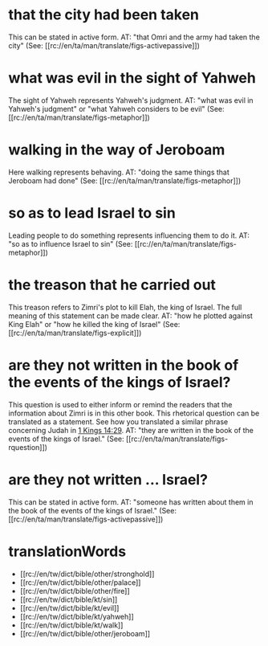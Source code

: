 # that the city had been taken

This can be stated in active form. AT: "that Omri and the army had taken the city" (See: [[rc://en/ta/man/translate/figs-activepassive]])

# what was evil in the sight of Yahweh

The sight of Yahweh represents Yahweh's judgment. AT: "what was evil in Yahweh's judgment" or "what Yahweh considers to be evil" (See: [[rc://en/ta/man/translate/figs-metaphor]])

# walking in the way of Jeroboam

Here walking represents behaving. AT: "doing the same things that Jeroboam had done" (See: [[rc://en/ta/man/translate/figs-metaphor]])

# so as to lead Israel to sin

Leading people to do something represents influencing them to do it. AT: "so as to influence Israel to sin" (See: [[rc://en/ta/man/translate/figs-metaphor]])

# the treason that he carried out

This treason refers to Zimri's plot to kill Elah, the king of Israel. The full meaning of this statement can be made clear. AT: "how he plotted against King Elah" or "how he killed the king of Israel" (See: [[rc://en/ta/man/translate/figs-explicit]])

# are they not written in the book of the events of the kings of Israel?

This question is used to either inform or remind the readers that the information about Zimri is in this other book. This rhetorical question can be translated as a statement. See how you translated a similar phrase concerning Judah in [1 Kings 14:29](../14/29.md). AT: "they are written in the book of the events of the kings of Israel." (See: [[rc://en/ta/man/translate/figs-rquestion]])

# are they not written ... Israel?

This can be stated in active form. AT: "someone has written about them in the book of the events of the kings of Israel." (See: [[rc://en/ta/man/translate/figs-activepassive]])

# translationWords

* [[rc://en/tw/dict/bible/other/stronghold]]
* [[rc://en/tw/dict/bible/other/palace]]
* [[rc://en/tw/dict/bible/other/fire]]
* [[rc://en/tw/dict/bible/kt/sin]]
* [[rc://en/tw/dict/bible/kt/evil]]
* [[rc://en/tw/dict/bible/kt/yahweh]]
* [[rc://en/tw/dict/bible/kt/walk]]
* [[rc://en/tw/dict/bible/other/jeroboam]]